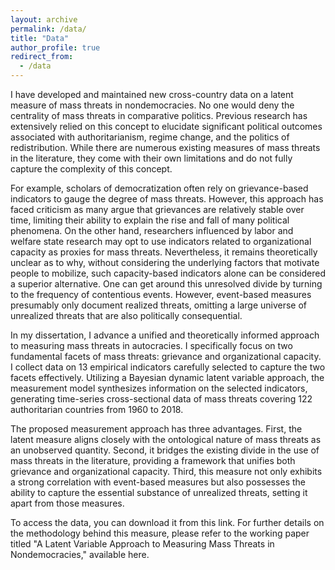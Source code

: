 ```yaml
---
layout: archive
permalink: /data/
title: "Data"
author_profile: true
redirect_from:
  - /data
---
```


I have developed and maintained new cross-country data on a latent measure of mass threats in nondemocracies. No one would deny the centrality of mass threats in comparative politics. Previous research has extensively relied on this concept to elucidate significant political outcomes associated with authoritarianism, regime change, and the politics of redistribution. While there are numerous existing measures of mass threats in the literature, they come with their own limitations and do not fully capture the complexity of this concept.

For example, scholars of democratization often rely on grievance-based indicators to gauge the degree of mass threats. However, this approach has faced criticism as many argue that grievances are relatively stable over time, limiting their ability to explain the rise and fall of many political phenomena. On the other hand, researchers influenced by labor and welfare state research may opt to use indicators related to organizational capacity as proxies for mass threats. Nevertheless, it remains theoretically unclear as to why, without considering the underlying factors that motivate people to mobilize, such capacity-based indicators alone can be considered a superior alternative. One can get around this unresolved divide by turning to the frequency of contentious events. However, event-based measures presumably only document realized threats, omitting a large universe of unrealized threats that are also politically consequential.

In my dissertation, I advance a unified and theoretically informed approach to measuring mass threats in autocracies. I specifically focus on two fundamental facets of mass threats: grievance and organizational capacity. I collect data on 13 empirical indicators carefully selected to capture the two facets effectively. Utilizing a Bayesian dynamic latent variable approach, the measurement model synthesizes information on the selected indicators, generating time-series cross-sectional data of mass threats covering 122 authoritarian countries from 1960 to 2018.

The proposed measurement approach has three advantages. First, the latent measure aligns closely with the ontological nature of mass threats as an unobserved quantity. Second, it bridges the existing divide in the use of mass threats in the literature, providing a framework that unifies both grievance and organizational capacity. Third, this measure not only exhibits a strong correlation with event-based measures but also possesses the ability to capture the essential substance of unrealized threats, setting it apart from those measures.

To access the data, you can download it from this link. For further details on the methodology behind this measure, please refer to the working paper titled "A Latent Variable Approach to Measuring Mass Threats in Nondemocracies," available here.
